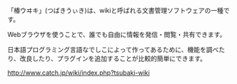 「椿ウヰキ」(つばきうぃき)は、wikiと呼ばれる文書管理ソフトウェアの一種です。

Webブラウザを使うことで、誰でも自由に情報を発信・閲覧・共有できます。

日本語プログラミング言語なでしこによって作ってあるために、機能を調べたり、改良したり、プラグインを追加することが比較的簡単にできます。

http://www.catch.jp/wiki/index.php?tsubaki-wiki